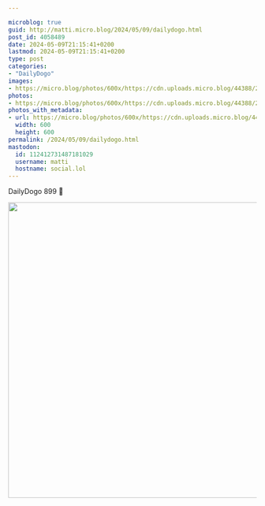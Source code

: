 ```yaml
---

microblog: true
guid: http://matti.micro.blog/2024/05/09/dailydogo.html
post_id: 4058489
date: 2024-05-09T21:15:41+0200
lastmod: 2024-05-09T21:15:41+0200
type: post
categories:
- "DailyDogo"
images:
- https://micro.blog/photos/600x/https://cdn.uploads.micro.blog/44388/2024/926e7ca8aa75460cac298c599a43f5cb.jpg
photos:
- https://micro.blog/photos/600x/https://cdn.uploads.micro.blog/44388/2024/926e7ca8aa75460cac298c599a43f5cb.jpg
photos_with_metadata:
- url: https://micro.blog/photos/600x/https://cdn.uploads.micro.blog/44388/2024/926e7ca8aa75460cac298c599a43f5cb.jpg
  width: 600
  height: 600
permalink: /2024/05/09/dailydogo.html
mastodon:
  id: 112412731487181029
  username: matti
  hostname: social.lol
---
```

DailyDogo 899 🐶

<img src="https://micro.blog/photos/600x/https://blog.martin-haehnel.de/uploads/2024/926e7ca8aa75460cac298c599a43f5cb.jpg" width="600" height="600" alt="" />
